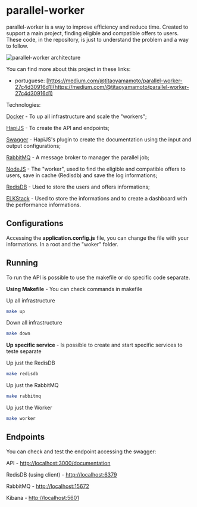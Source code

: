 # parallel-worker  

parallel-worker is a way to improve efficiency and reduce time. Created to support a main project, finding eligible and compatible offers to users. These code, in the repository, is just to understand the problem and a way to follow.

![parallel-worker architecture](https://miro.medium.com/max/4068/1*cegj7YPpi7ot-3whG0VGOg.png)

You can find more about this project in these links:

- portuguese: [https://medium.com/@titaoyamamoto/parallel-worker-27c4d30916d1](https://medium.com/@titaoyamamoto/parallel-worker-27c4d30916d1)

Technologies:

[Docker](https://www.docker.com) - To up all infrastructure and scale the "workers";

[HapiJS](https://hapijs.com) - To create the API and endpoints;

[Swagger](https://github.com/glennjones/hapi-swagger) - HapiJS's plugin to create the documentation using the input and output configurations;

[RabbitMQ](https://www.rabbitmq.com/) - A message broker to manager the parallel job;

[NodeJS](https://nodejs.org/en/) - The "worker", used to find the eligible and compatible offers to users, save in cache (Redisdb) and save the log informations;

[RedisDB](https://redis.io) - Used to store the users and offers informations;

[ELKStack](https://www.elastic.co/) - Used to store the informations and to create a dashboard with the performance informations.

## Configurations

Accessing the **application.config.js** file, you can change the file with your informations. In a root and the "woker" folder.

## Running  

To run the API is possible to use the makefile or do specific code separate.

**Using Makefile** - You can check commands in makefile

Up all infrastructure

```bash
make up
```

Down all infrastructure

```bash
make down
```

**Up specific service** - Is possible to create and start specific services to teste separate


Up just the RedisDB

```bash
make redisdb
```

Up just the RabbitMQ

```bash
make rabbitmq
```

Up just the Worker

```bash
make worker
```

## Endpoints

You can check and test the endpoint accessing the swagger:

API - [http://localhost:3000/documentation](http://localhost:3000/documentation)

RedisDB (using client) - [http://localhost:6379](http://localhost:6379)

RabbitMQ - [http://localhost:15672](http://localhost:15672)

Kibana - [http://localhost:5601](http://localhost:5601)